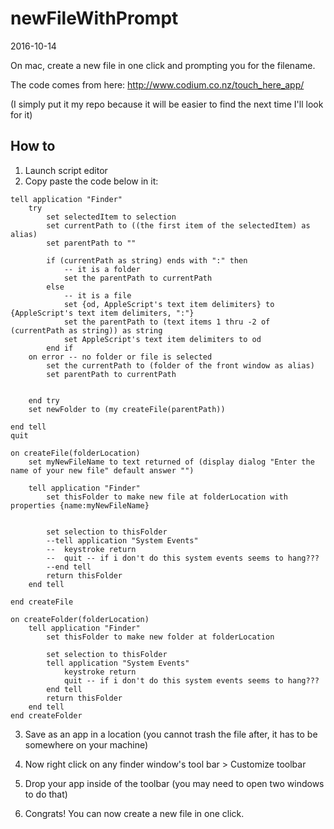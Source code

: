 newFileWithPrompt
=======================
2016-10-14


On mac, create a new file in one click and prompting you for the filename.

The code comes from here: http://www.codium.co.nz/touch_here_app/

(I simply put it my repo because it will be easier to find the next time I'll look for it)




How to
-------------

1. Launch script editor 
2. Copy paste the code below in it:

```applescript
tell application "Finder"
	try
		set selectedItem to selection
		set currentPath to ((the first item of the selectedItem) as alias)
		set parentPath to ""
		
		if (currentPath as string) ends with ":" then
			-- it is a folder
			set the parentPath to currentPath
		else
			-- it is a file
			set {od, AppleScript's text item delimiters} to {AppleScript's text item delimiters, ":"}
			set the parentPath to (text items 1 thru -2 of (currentPath as string)) as string
			set AppleScript's text item delimiters to od
		end if
	on error -- no folder or file is selected
		set the currentPath to (folder of the front window as alias)
		set parentPath to currentPath
		
		
	end try
	set newFolder to (my createFile(parentPath))
	
end tell
quit

on createFile(folderLocation)
	set myNewFileName to text returned of (display dialog "Enter the name of your new file" default answer "")
	
	tell application "Finder"
		set thisFolder to make new file at folderLocation with properties {name:myNewFileName}
		
		
		set selection to thisFolder
		--tell application "System Events"
		--	keystroke return
		--	quit -- if i don't do this system events seems to hang???
		--end tell
		return thisFolder
	end tell
	
end createFile

on createFolder(folderLocation)
	tell application "Finder"
		set thisFolder to make new folder at folderLocation
		
		set selection to thisFolder
		tell application "System Events"
			keystroke return
			quit -- if i don't do this system events seems to hang???
		end tell
		return thisFolder
	end tell
end createFolder
```

3. Save as an app in a location (you cannot trash the file after, it has to be somewhere on your machine)
4. Now right click on any finder window's tool bar > Customize toolbar
5. Drop your app inside of the toolbar (you may need to open two windows to do that)

6. Congrats! You can now create a new file in one click.








